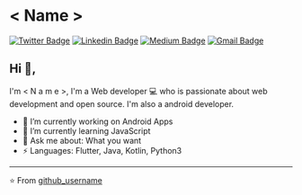 # < Name >
[![Twitter Badge](https://img.shields.io/badge/-@TwitterId-1ca0f1?style=flat-square&labelColor=1ca0f1&logo=twitter&logoColor=white&link=https://twitter.com/username)](https://twitter.com/username) [![Linkedin Badge](https://img.shields.io/badge/-LinkedInName-blue?style=flat-square&logo=Linkedin&logoColor=white&link=https://www.linkedin.com/in/YourURL)](https://www.linkedin.com/in/URL/) [![Medium Badge](https://img.shields.io/badge/-@Name-03a57a?style=flat-square&labelColor=000000&logo=Medium&link=https://medium.com/@MediumId/)](https://medium.com/@MediumId/)
[![Gmail Badge](https://img.shields.io/badge/-mailid@example.com-c14438?style=flat-square&logo=Gmail&logoColor=white&link=mailto:mailid@example.com)](mailto:mailid@example.com)

## Hi 👋, 
I'm < N a m e >, I'm a Web developer 💻 who is passionate about web development and open source. 
I'm also a android developer.

- 🔭 I’m currently working on Android Apps
- 🌱 I’m currently learning JavaScript
- 💬 Ask me about: What you want
-  ⚡ Languages: Flutter, Java, Kotlin, Python3

---
⭐️ From [github_username](URL)
